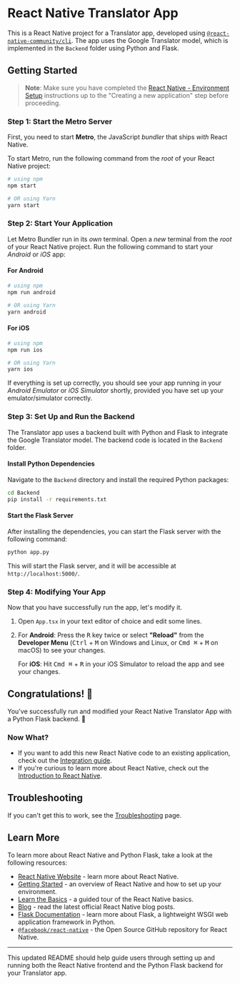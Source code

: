 
# React Native Translator App

This is a React Native project for a Translator app, developed using [`@react-native-community/cli`](https://github.com/react-native-community/cli). The app uses the Google Translator model, which is implemented in the `Backend` folder using Python and Flask.

## Getting Started

> **Note**: Make sure you have completed the [React Native - Environment Setup](https://reactnative.dev/docs/environment-setup) instructions up to the "Creating a new application" step before proceeding.

### Step 1: Start the Metro Server

First, you need to start **Metro**, the JavaScript _bundler_ that ships _with_ React Native.

To start Metro, run the following command from the _root_ of your React Native project:

```bash
# using npm
npm start

# OR using Yarn
yarn start
```

### Step 2: Start Your Application

Let Metro Bundler run in its _own_ terminal. Open a _new_ terminal from the _root_ of your React Native project. Run the following command to start your _Android_ or _iOS_ app:

#### For Android

```bash
# using npm
npm run android

# OR using Yarn
yarn android
```

#### For iOS

```bash
# using npm
npm run ios

# OR using Yarn
yarn ios
```

If everything is set up correctly, you should see your app running in your _Android Emulator_ or _iOS Simulator_ shortly, provided you have set up your emulator/simulator correctly.

### Step 3: Set Up and Run the Backend

The Translator app uses a backend built with Python and Flask to integrate the Google Translator model. The backend code is located in the `Backend` folder.

#### Install Python Dependencies

Navigate to the `Backend` directory and install the required Python packages:

```bash
cd Backend
pip install -r requirements.txt
```

#### Start the Flask Server

After installing the dependencies, you can start the Flask server with the following command:

```bash
python app.py
```

This will start the Flask server, and it will be accessible at `http://localhost:5000/`.

### Step 4: Modifying Your App

Now that you have successfully run the app, let's modify it.

1. Open `App.tsx` in your text editor of choice and edit some lines.
2. For **Android**: Press the <kbd>R</kbd> key twice or select **"Reload"** from the **Developer Menu** (<kbd>Ctrl</kbd> + <kbd>M</kbd> on Windows and Linux, or <kbd>Cmd ⌘</kbd> + <kbd>M</kbd> on macOS) to see your changes.

   For **iOS**: Hit <kbd>Cmd ⌘</kbd> + <kbd>R</kbd> in your iOS Simulator to reload the app and see your changes.

## Congratulations! :tada:

You've successfully run and modified your React Native Translator App with a Python Flask backend. :partying_face:

### Now What?

- If you want to add this new React Native code to an existing application, check out the [Integration guide](https://reactnative.dev/docs/integration-with-existing-apps).
- If you're curious to learn more about React Native, check out the [Introduction to React Native](https://reactnative.dev/docs/getting-started).

## Troubleshooting

If you can't get this to work, see the [Troubleshooting](https://reactnative.dev/docs/troubleshooting) page.

## Learn More

To learn more about React Native and Python Flask, take a look at the following resources:

- [React Native Website](https://reactnative.dev) - learn more about React Native.
- [Getting Started](https://reactnative.dev/docs/environment-setup) - an overview of React Native and how to set up your environment.
- [Learn the Basics](https://reactnative.dev/docs/getting-started) - a guided tour of the React Native basics.
- [Blog](https://reactnative.dev/blog) - read the latest official React Native blog posts.
- [Flask Documentation](https://flask.palletsprojects.com/en/2.0.x/) - learn more about Flask, a lightweight WSGI web application framework in Python.
- [`@facebook/react-native`](https://github.com/facebook/react-native) - the Open Source GitHub repository for React Native.

--- 

This updated README should help guide users through setting up and running both the React Native frontend and the Python Flask backend for your Translator app.
